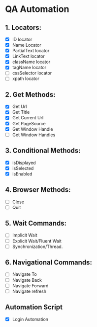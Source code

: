 
# QA Automation

## 1. Locators:
 - [X] ID locator
 - [X] Name Locator
 - [X] PartialText locator
 - [X] LinkText locator
 - [X] className locator
 - [X] tagName locator
 - [ ] cssSelector locator
 - [ ] xpath locator

## 2. Get Methods:
- [X] Get Url
- [X] Get Title
- [X] Get Current Url
- [X] Get PageSource
- [X] Get Window Handle
- [ ] Get Window Handles

## 3. Conditional Methods:
- [X] isDisplayed
- [X] isSelected
- [X] isEnabled

## 4. Browser Methods:
- [ ] Close
- [ ] Quit

## 5. Wait Commands: 
- [ ] Implicit Wait
- [ ] Explicit Wait/Fluent Wait
- [ ] Synchronization/Thread.

## 6. Navigational Commands:
- [ ] Navigate To
- [ ] Navigate Back
- [ ] Navigate Forward
- [ ] Navigate refresh

## Automation Script
- [X] Login Automation
